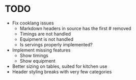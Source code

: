 # TODO

 * Fix cooklang issues
   * Markdown headers in source has the first # removed
   * Timings are not handled
   * Equipment is not handled
   * Is servings properly implemented?
 * Implement missing features
   * Show timings
   * Show equipment
 * Better sizing on tables, suited for kitchen use
 * Header styling breaks with very few categories
